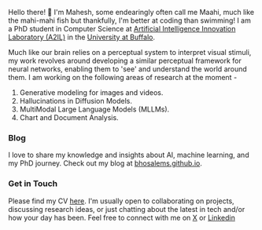 
Hello there! 👋 I'm Mahesh, some endearingly often call me Maahi, much like the mahi-mahi fish but thankfully, I'm better at coding than swimming! I am a PhD student in Computer Science at [Artificial Intelligence Innovation Laboratory (A2IL)](https://www.buffalo.edu/ai-data-science/research/organizations/innovation-lab.html) in the [University at Buffalo](https://www.buffalo.edu/). 

Much like our brain relies on a perceptual system to interpret visual stimuli, my work revolves around developing a similar perceptual framework for neural networks, enabling them to 'see' and understand the world around them. I am working on the following areas of research at the moment -
1. Generative modeling for images and videos.
2. Hallucinations in Diffusion Models.
3. MultiModal Large Language Models (MLLMs).
4. Chart and Document Analysis.
### Blog

I love to share my knowledge and insights about AI, machine learning, and my PhD journey. Check out my blog at [bhosalems.github.io](https://bhosalems.github.io).

### Get in Touch

Please find my CV [here](https://github.com/bhosalems/Resume/blob/main/Mahesh_Bhosale_CV.pdf). I'm usually open to collaborating on projects, discussing research ideas, or just chatting about the latest in tech and/or how your day has been. Feel free to connect with me on [X](https://twitter.com/ms_bhosale) or [Linkedin](https://www.linkedin.com/in/maheshsbhosale/)
